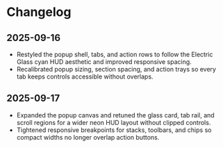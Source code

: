 # Changelog

## 2025-09-16
- Restyled the popup shell, tabs, and action rows to follow the Electric Glass cyan HUD aesthetic and improved responsive spacing.
- Recalibrated popup sizing, section spacing, and action trays so every tab keeps controls accessible without overlaps.

## 2025-09-17
- Expanded the popup canvas and retuned the glass card, tab rail, and scroll regions for a wider neon HUD layout without clipped controls.
- Tightened responsive breakpoints for stacks, toolbars, and chips so compact widths no longer overlap action buttons.

